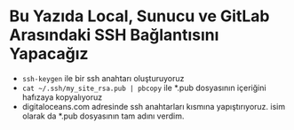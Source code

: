 # Bu Yazıda Local, Sunucu ve GitLab Arasındaki SSH Bağlantısını Yapacağız

* `ssh-keygen` ile bir ssh anahtarı oluşturuyoruz
* `cat ~/.ssh/my_site_rsa.pub | pbcopy` ile *.pub dosyasının içeriğini hafızaya kopyalıyoruz
* digitaloceans.com adresinde ssh anahtarları kısmına yapıştırıyoruz. isim olarak da *.pub dosyasının tam adını verdim.